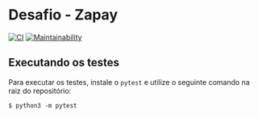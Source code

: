 # Desafio - Zapay

[![CI](https://github.com/icaropires/desafio-zapay/workflows/CI/badge.svg)](https://github.com/icaropires/desafio-zapay/actions?query=workflow%3ACI)
[![Maintainability](https://api.codeclimate.com/v1/badges/dc1cb7ea704a290e125e/maintainability)](https://codeclimate.com/github/icaropires/desafio-zapay/maintainability)

## Executando os testes

Para executar os testes, instale o `pytest` e utilize o seguinte comando na raiz do repositório:

``` python3
$ python3 -m pytest
```
